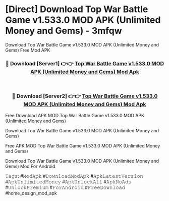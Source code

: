 # [Direct] Download Top War Battle Game v1.533.0 MOD APK (Unlimited Money and Gems) - 3mfqw
Download Top War Battle Game v1.533.0 MOD APK (Unlimited Money and Gems) Free Mod APK

<div align="center">
<h3>🔴 Download [Server1] 👉👉 <a href="https://apk-comot.site?title=Top_War_Battle_Game_v1.533.0_MOD_APK_(Unlimited_Money_and_Gems)">Top War Battle Game v1.533.0 MOD APK (Unlimited Money and Gems) Mod Apk</a></h3><br>

<h3>🔴 Download [Server2] 👉👉 <a href="https://apk-comot.site?title=Top_War_Battle_Game_v1.533.0_MOD_APK_(Unlimited_Money_and_Gems)">Top War Battle Game v1.533.0 MOD APK (Unlimited Money and Gems) Mod Apk</a></h3>
</div>


Free Download APK MOD Top War Battle Game v1.533.0 MOD APK (Unlimited Money and Gems)

Download Top War Battle Game v1.533.0 MOD APK (Unlimited Money and Gems) 

Free APK MOD Top War Battle Game v1.533.0 MOD APK (Unlimited Money and Gems) 

Download Top War Battle Game v1.533.0 MOD APK (Unlimited Money and Gems) Mod For Android

𝚃𝚊𝚐𝚜: #𝙼𝚘𝚍𝙰𝚙𝚔 #𝙳𝚘𝚠𝚗𝚕𝚘𝚊𝚍𝙼𝚘𝚍𝙰𝚙𝚔 #𝙰𝚙𝚔𝙻𝚊𝚝𝚎𝚜𝚝𝚅𝚎𝚛𝚜𝚒𝚘𝚗 #𝙰𝚙𝚔𝚄𝚗𝚕𝚒𝚖𝚒𝚝𝚎𝚍𝙼𝚘𝚗𝚎𝚢 #𝙰𝚙𝚔𝚄𝚗𝚕𝚘𝚌𝚔𝙰𝚕𝚕 #𝙰𝚙𝚔𝙽𝚘𝙰𝚍𝚜 #𝚄𝚗𝚕𝚘𝚌𝚔𝙿𝚛𝚎𝚖𝚒𝚞𝚖 #𝙵𝚘𝚛𝙰𝚗𝚍𝚛𝚘𝚒𝚍 #𝙵𝚛𝚎𝚎𝙳𝚘𝚠𝚗𝚕𝚘𝚊𝚍 #home_design_mod_apk
